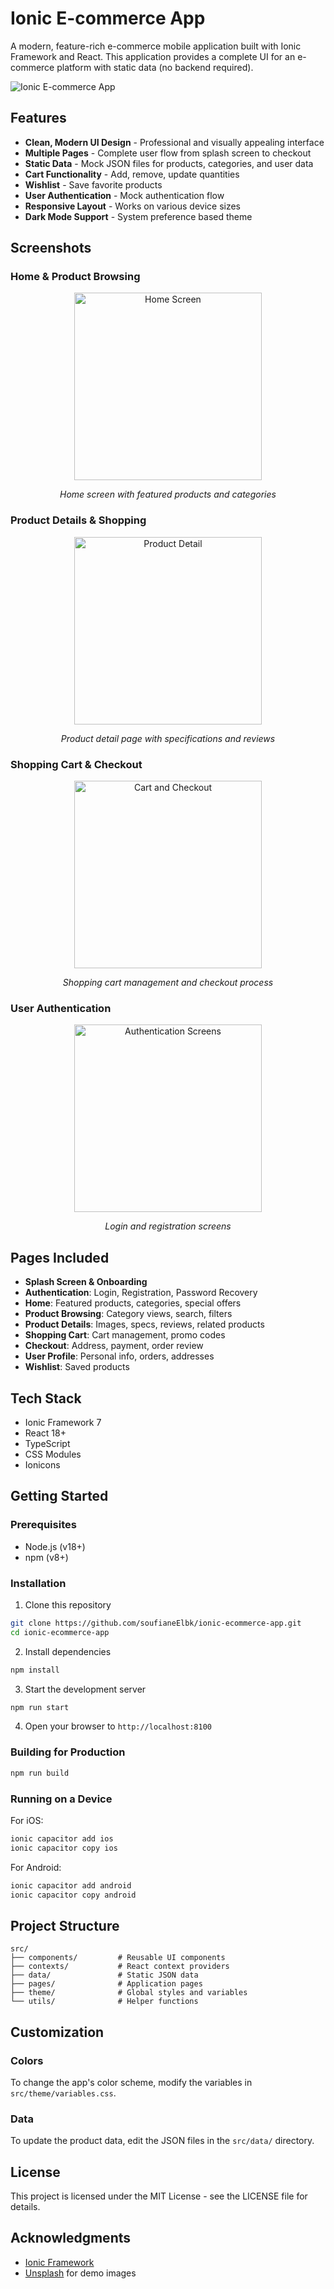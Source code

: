 # Ionic E-commerce App

A modern, feature-rich e-commerce mobile application built with Ionic Framework and React. This application provides a complete UI for an e-commerce platform with static data (no backend required).

![Ionic E-commerce App](/public/preview.png)

## Features

- **Clean, Modern UI Design** - Professional and visually appealing interface
- **Multiple Pages** - Complete user flow from splash screen to checkout
- **Static Data** - Mock JSON files for products, categories, and user data
- **Cart Functionality** - Add, remove, update quantities
- **Wishlist** - Save favorite products
- **User Authentication** - Mock authentication flow
- **Responsive Layout** - Works on various device sizes
- **Dark Mode Support** - System preference based theme

## Screenshots

### Home & Product Browsing
<div align="center">
  <img src="screenshots/home-screen.png" alt="Home Screen" width="300"/>
  <p><em>Home screen with featured products and categories</em></p>
</div>

### Product Details & Shopping
<div align="center">
  <img src="screenshots/product-detail.png" alt="Product Detail" width="300"/>
  <p><em>Product detail page with specifications and reviews</em></p>
</div>

### Shopping Cart & Checkout
<div align="center">
  <img src="screenshots/cart-checkout.png" alt="Cart and Checkout" width="300"/>
  <p><em>Shopping cart management and checkout process</em></p>
</div>

### User Authentication
<div align="center">
  <img src="screenshots/auth-screens.png" alt="Authentication Screens" width="300"/>
  <p><em>Login and registration screens</em></p>
</div>


## Pages Included

- **Splash Screen & Onboarding**
- **Authentication**: Login, Registration, Password Recovery
- **Home**: Featured products, categories, special offers
- **Product Browsing**: Category views, search, filters
- **Product Details**: Images, specs, reviews, related products
- **Shopping Cart**: Cart management, promo codes
- **Checkout**: Address, payment, order review
- **User Profile**: Personal info, orders, addresses
- **Wishlist**: Saved products

## Tech Stack

- Ionic Framework 7
- React 18+
- TypeScript
- CSS Modules
- Ionicons

## Getting Started

### Prerequisites

- Node.js (v18+)
- npm (v8+)

### Installation

1. Clone this repository
```bash
git clone https://github.com/soufianeElbk/ionic-ecommerce-app.git
cd ionic-ecommerce-app
```

2. Install dependencies
```bash
npm install
```

3. Start the development server
```bash
npm run start
```

4. Open your browser to `http://localhost:8100`

### Building for Production

```bash
npm run build
```

### Running on a Device

For iOS:
```bash
ionic capacitor add ios
ionic capacitor copy ios
```

For Android:
```bash
ionic capacitor add android
ionic capacitor copy android
```

## Project Structure

```
src/
├── components/         # Reusable UI components
├── contexts/           # React context providers
├── data/               # Static JSON data
├── pages/              # Application pages
├── theme/              # Global styles and variables
└── utils/              # Helper functions
```

## Customization

### Colors

To change the app's color scheme, modify the variables in `src/theme/variables.css`.

### Data

To update the product data, edit the JSON files in the `src/data/` directory.

## License

This project is licensed under the MIT License - see the LICENSE file for details.

## Acknowledgments

- [Ionic Framework](https://ionicframework.com/)
- [Unsplash](https://unsplash.com/) for demo images 
